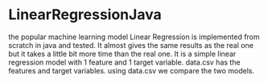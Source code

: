 # LinearRegressionJava
the popular machine learning model Linear Regression is implemented from scratch in java and tested.
It almost gives the same results as the real one but it takes a little bit more time than the real one.
It is a simple linear regression model with 1 feature and 1 target variable.
data.csv has the features and target variables.
using data.csv we compare the two models.
